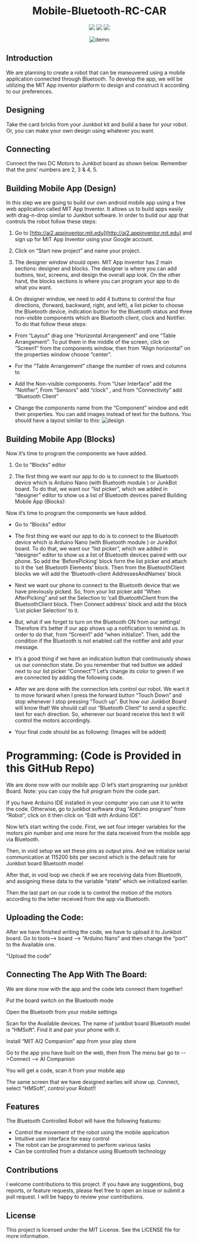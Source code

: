 <h1 align="center">Mobile-Bluetooth-RC-CAR</h1>

<p align="center">
  <img src="https://img.shields.io/badge/Platform-MIT%20App%20Inventor-brightgreen">
  <img src="https://img.shields.io/badge/IDE-Arduino%20IDE-blue">
  <img src="https://img.shields.io/badge/Bluetooth-Arduino%20Nano-blueviolet">
</p>

<p align="center">
  <img src="https://github.com/username/repository-name/blob/main/demo.gif" alt="demo">
</p>

## Introduction

We are planning to create a robot that can be maneuvered using a mobile application connected through Bluetooth. To develop the app, we will be utilizing the MIT App inventor platform to design and construct it according to our preferences.

## Designing

Take the card bricks from your Junkbot kit and build a base for your robot. Or, you can make your own design using whatever you want.

## Connecting

Connect the two DC Motors to Junkbot board as shown below. Remember that the pins’ numbers are 2, 3 & 4, 5.

## Building Mobile App (Design)

In this step we are going to build our own android mobile app using a free web application called MIT App Inventor. It allows us to build apps easily with drag-n-drop similar to Junkbot software. In order to build our app that controls the robot follow these steps:

1. Go to [http://ai2.appinventor.mit.edu](http://ai2.appinventor.mit.edu) and sign up for MIT App Inventor using your Google account.

2. Click on “Start new project” and name your project.

3. The designer window should open. MIT App Inventor has 2 main sections: designer and blocks. The designer is where you can add buttons, text, screens, and design the overall app look. On the other hand, the blocks sections is where you can program your app to do what you want.

4. On designer window, we need to add 4 buttons to control the four directions, (forward, backward, right, and left), a list picker to choose the Bluetooth device, indication button for the Bluetooth status and three non-visible  components which are Bluetooth client, clock and Notifier. To do that follow these steps:

- From “Layout” drag one “Horizontal Arrangement” and one “Table Arrangement”. To put them in the middle of the screen, click on “Screen1” from the components window, then from “Align horizontal” on the properties window choose “center”.
- For the “Table Arrangement” change the number of rows and columns to 

- Add the Non-visible components. From “User Interface” add the “Notifier”, From “Sensors” add “clock” , and from “Connectivity” add “Bluetooth Client”

- Change the components name from the “Component” window and edit their properties. You can add images instead of text for the buttons. You should have a layout similar to this: ![design](https://github.com/username/repository-name/blob/main/design.png)

## Building Mobile App (Blocks)

Now it’s time to program the components we have added.

1. Go to “Blocks” editor 

2. The first thing we want our app to do is to connect to the Bluetooth device which is Arduino Nano (with Bluetooth module ) or JunkBot board. To do that, we want our “list picker”, which we added in “designer” editor to show us a list of Bluetooth devices paired
Building Mobile App (Blocks):

Now it’s time to program the components we have added.

- Go to “Blocks” editor 

- The first thing we want our app to do is to connect to the Bluetooth device which is Arduino Nano (with Bluetooth module ) or JunkBot board. To do that, we want our “list picker”, which we added in “designer” editor to show us a list of Bluetooth devices paired with our phone. So add the ‘BeforePicking’ block form the list picker and attach to it the ‘set Bluetooth Elements’ block. Then from the BluetoothClient blocks we will add the ‘Bluetooth-client AddressesAndNames’ block

- Next we want our phone to connect to the Bluetooth device that we have previously picked. So, from your list picker add “When AfterPicking” and set the Selection to ‘call BluetoothClient from the BluetoothClient block. Then Connect address’ block and add the block ‘List picker Selection’ to it.

- But, what if we forget to turn on the Bluetooth ON from our settings! Therefore it’s better if our app shows up a notification to remind us. In order to do that, from “Screen1” add “when initialize”. Then, add the condition if the Bluetooth is not enabled call the notifier and add your message.

- It’s a good thing if we have an indication button that continuously shows us our connection state. Do you remember that red button we added next to our list picker “Connect”? Let’s change its color to green if we are connected by adding the following code.

- After we are done with the connection lets control our robot. We want it to move forward when I press the forward button “Touch Down” and stop whenever I stop pressing “Touch up”. But how our Junkbot Board will know that! We should call our “Bluetooth Client” to send a specific text for each direction. So, whenever our board receive this text it will control the motors accordingly.

- Your final code should be as following: (Images will be added)

<h1>Programming: (Code is Provided in this GitHub Repo)</h1>

<p>We are done now with our mobile app :D let’s start programing our junkbot Board. Note: you can copy the full program from the code part.</p>

<p>If you have Arduino IDE installed in your computer you can use it to write the code. Otherwise, go to junkbot software drag “Arduino program” from “Robot”, click on it then click on “Edit with Arduino IDE”.</p>

<p>Now let’s start writing the code. First, we set four integer variables for the motors pin number and one more for the data received from the mobile app via Bluetooth.</p>

<p>Then, in void setup we set these pins as output pins. And we initialize serial communication at 115200 bits per second which is the default rate for Junkbot board Bluetooth model</p>

<p>After that, in void loop we check if we are receiving data from Bluetooth, and assigning these data to the variable “state” which we initialized earlier.</p>

<p>Then the last part on our code is to control the motion of the motors according to the letter received from the app via Bluetooth.</p>

<h2>Uploading the Code:</h2>

<p>After we have finished writing the code, we have to upload it to Junkbot board. Go to tools--&gt; board --&gt; “Arduino Nano” and then change the “port” to the Available one.</p>

<p>"Upload the code"</p>

<h2>Connecting The App With The Board:</h2>

<p>We are done now with the app and the code lets connect them together!</p>

<p>Put the board switch on the Bluetooth mode</p>

<p>Open the Bluetooth from your mobile settings</p>

<p>Scan for the Available devices. The name of junkbot board Bluetooth model is “HMSoft”. Find it and pair your phone with it.</p>

<p>Install “MIT AI2 Companion” app from your play store</p>

<p>Go to the app you have built on the web, then from The menu bar go to --&gt;Connect --&gt; AI Companion</p>

<p>You will get a code, scan it from your mobile app</p>

<p>The same screen that we have designed earlies will show up. Connect, select “HMSoft”, control your Robot!!</p>

<h2>Features</h2>

<p>The Bluetooth Controlled Robot will have the following features:</p>

<ul>
<li>Control the movement of the robot using the mobile application</li>
<li>Intuitive user interface for easy control</li>
<li>The robot can be programmed to perform various tasks</li>
<li>Can be controlled from a distance using Bluetooth technology</li>
</ul>

<h2>Contributions</h2>

<p>I welcome contributions to this project. If you have any suggestions, bug reports, or feature requests, please feel free to open an issue or submit a pull request. I will be happy to review your contributions.</p>

<h2>License</h2>

<p>This project is licensed under the MIT License. See the LICENSE file for more information.</p>

